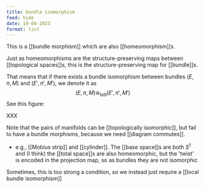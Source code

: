 ```yaml
---
title: bundle isomorphism
feed: hide
date: 19-04-2023
format: list
---
```



This is a [[bundle morphism]] which are also [[homeomorphism]]s. 

Just as homeomorphisms are the structure-preserving maps between [[topological spaces]]s, this is the structure-preserving map for [[bundle]]s.

That means that if there exists a bundle isomorphism between bundles $(E, \pi, M)$ and $(E', \pi', M')$, we denote it as $$(E, \pi, M)\cong_\text{bdl}(E', \pi', M')$$
See this figure:

XXX

Note that the pairs of manifolds can be [[topologically isomorphic]], but fail to have a bundle morphisms, because we need [[diagram commutes]].
- e.g., [[Mobius strip]] and [[cylinder]]. The [[base space]]s are both $S^1$ and (I think) the [[total space]]s are also homeomorphic, but the 'twist' is encoded in the projection map, so as bundles they are not isomorphic

Sometimes, this is too strong a condition, so we instead just require a [[local bundle isomorphism]]